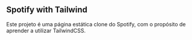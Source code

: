 ## Spotify with Tailwind

Este projeto é uma página estática clone do Spotify, com o propósito de aprender a utilizar TailwindCSS.
